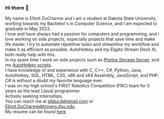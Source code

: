 ### Hi there 👋

My name is Elliott DuCharme and I am a student at Dakota State University, working towards my Bachelor's in Computer Science, and I am expected to graduate in May 2023.<br>
I love and have always had a passion for computers and programming, and I love working on side projects, especially projects that save time and make life easier. I try to automate repetitive tasks and streamline my workflow and make it as efficient as possible. AutoHotkey and my Elgato Stream Deck XL both really help with this.<br>
In my spare time I work on side projects such as [Photos Storage Server](https://github.com/ellman12/Photos-Storage-Server), and my [AutoHotkey scripts](https://github.com/ellman12/AutoHotkey-V2).<br>
I have knowledge of and experience with C, C++, C#, Python, Java, AutoHotkey, SQL, HTML, CSS, x86 and x64 Assembly, JavaScript, and PHP.<br>
C# is without a doubt my favorite language ever.<br>
I was on my high school's FIRST Robotics Competition (FRC) team for 5 years as the lead (Java) programmer.<br>
Actively seeking internships.<br>
You can reach me at ellduc4@gmail.com or Elliott.DuCharme@trojans.dsu.edu.<br>
My resume can be found [here](https://github.com/ellman12/ellman12/)
